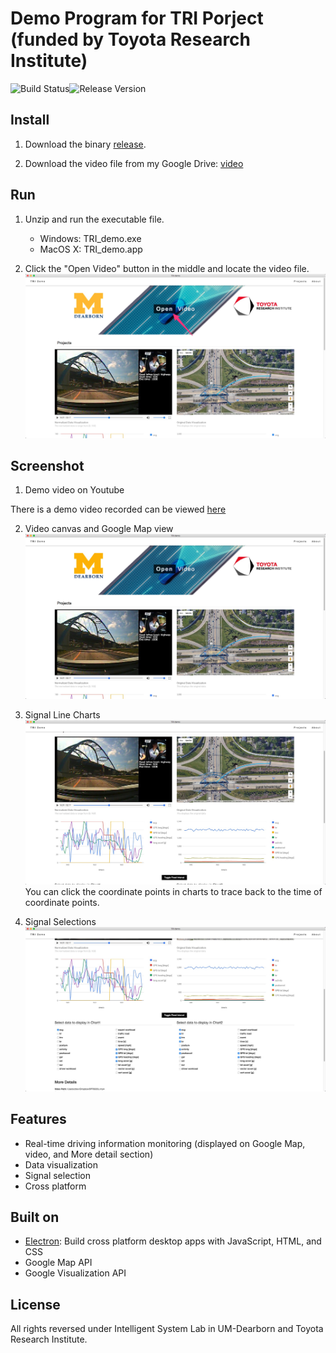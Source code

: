 # Demo Program for TRI Porject (funded by Toyota Research Institute)
![Build Status](https://img.shields.io/shippable/5444c5ecb904a4b21567b0ff.svg)![Release Version](https://img.shields.io/badge/release-1.2-blue.svg)

## Install

1. Download the binary [release](https://github.com/ztlevi/TRI_demo/releases).

2. Download the video file from my Google Drive: [video](https://drive.google.com/file/d/0B4D00TEC3VOUdVpqMFJtUE1oMVk/view?usp=sharing) 

## Run
1. Unzip and run the executable file.
   - Windows: TRI_demo.exe
   - MacOS X: TRI_demo.app

2. Click the "Open Video" button in the middle and locate the video file.
![click button](./Screenshots/0.jpg)

## Screenshot

1. Demo video on Youtube

There is a demo video recorded can be viewed [here](https://youtu.be/uuWda2Rw0P4)

2. Video canvas and Google Map view
   ![shortcut1](./Screenshots/1.jpg) 

3. Signal Line Charts
   ![shortcut2](./Screenshots/2.jpg) 
   You can click the coordinate points in charts to trace back to the time of coordinate points.

4. Signal Selections
   ![shortcut3](./Screenshots/3.jpg) 

## Features
- Real-time driving information monitoring (displayed on Google Map, video, and More detail section)
- Data visualization
- Signal selection
- Cross platform

## Built on
- [Electron](https://electron.atom.io/): Build cross platform desktop apps with JavaScript, HTML, and CSS
- Google Map API
- Google Visualization API

## License
All rights reversed under Intelligent System Lab in UM-Dearborn and Toyota Research Institute.
